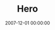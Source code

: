 ---
layout: series
series: "Hero"
permalink: "/hero/"
title: Hero
date: 2007-12-01 00:00:00
endDate: 2007-12-29 00:00:00
description: "The world needed a hero. Some waited for him, some feared him, some doubted he would ever come. Then, at just the right time, he arrived. And he wasn't what anyone expected. Join us this Christmas season as we explore the story of the most unlikely hero in history."
src: "http://s3.amazonaws.com/crossroads-media/images/legacy/content/img/graphics/Hero90x90.jpg"
---